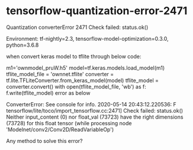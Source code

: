 # tensorflow-quantization-error-2471
Quantization converterError 2471 Check failed: status.ok()

Environment: tf-nightly=2.3, tensorflow-model-optimization=0.3.0, python=3.6.8

when convert keras model to tflite through below code:

m1='ownmodel_pruW.h5'
model=tf.keras.models.load_model(m1)
tflite_model_file = 'ownnet.tflite'
converter = tf.lite.TFLiteConverter.from_keras_model(model)
tflite_model = converter.convert()
with open(tflite_model_file, 'wb') as f:
    f.write(tflite_model)
error as below

ConverterError: See console for info. 2020-05-14 20:43:12.220536: F tensorflow/lite/toco/import_tensorflow.cc:2471] Check failed: status.ok() Neither input_content (0) nor float_val (73723) have the right dimensions (73728) for this float tensor (while processing node 'Modelnet/conv2/Conv2D/ReadVariableOp')

Any method to solve this error?
